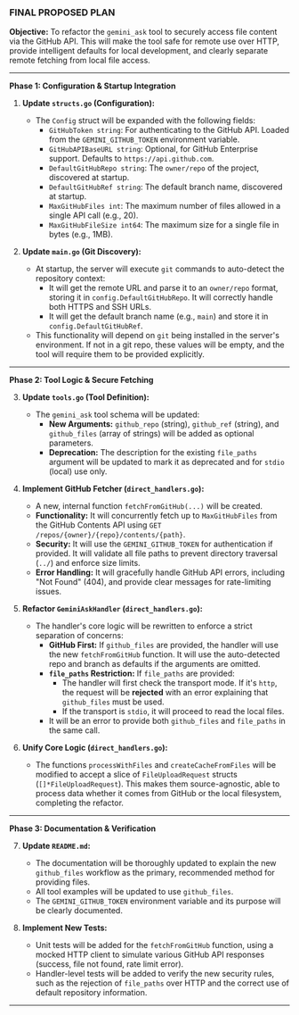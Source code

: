 ### FINAL PROPOSED PLAN

**Objective:** To refactor the `gemini_ask` tool to securely access file content via the GitHub API. This will make the tool safe for remote use over HTTP, provide intelligent defaults for local development, and clearly separate remote fetching from local file access.

---

**Phase 1: Configuration & Startup Integration**

1.  **Update `structs.go` (Configuration):**
    *   The `Config` struct will be expanded with the following fields:
        *   `GitHubToken string`: For authenticating to the GitHub API. Loaded from the `GEMINI_GITHUB_TOKEN` environment variable.
        *   `GitHubAPIBaseURL string`: Optional, for GitHub Enterprise support. Defaults to `https://api.github.com`.
        *   `DefaultGitHubRepo string`: The `owner/repo` of the project, discovered at startup.
        *   `DefaultGitHubRef string`: The default branch name, discovered at startup.
        *   `MaxGitHubFiles int`: The maximum number of files allowed in a single API call (e.g., 20).
        *   `MaxGitHubFileSize int64`: The maximum size for a single file in bytes (e.g., 1MB).

2.  **Update `main.go` (Git Discovery):**
    *   At startup, the server will execute `git` commands to auto-detect the repository context:
        *   It will get the remote URL and parse it to an `owner/repo` format, storing it in `config.DefaultGitHubRepo`. It will correctly handle both HTTPS and SSH URLs.
        *   It will get the default branch name (e.g., `main`) and store it in `config.DefaultGitHubRef`.
    *   This functionality will depend on `git` being installed in the server's environment. If not in a git repo, these values will be empty, and the tool will require them to be provided explicitly.

---

**Phase 2: Tool Logic & Secure Fetching**

3.  **Update `tools.go` (Tool Definition):**
    *   The `gemini_ask` tool schema will be updated:
        *   **New Arguments:** `github_repo` (string), `github_ref` (string), and `github_files` (array of strings) will be added as optional parameters.
        *   **Deprecation:** The description for the existing `file_paths` argument will be updated to mark it as deprecated and for `stdio` (local) use only.

4.  **Implement GitHub Fetcher (`direct_handlers.go`):**
    *   A new, internal function `fetchFromGitHub(...)` will be created.
    *   **Functionality:** It will concurrently fetch up to `MaxGitHubFiles` from the GitHub Contents API using `GET /repos/{owner}/{repo}/contents/{path}`.
    *   **Security:** It will use the `GEMINI_GITHUB_TOKEN` for authentication if provided. It will validate all file paths to prevent directory traversal (`../`) and enforce size limits.
    *   **Error Handling:** It will gracefully handle GitHub API errors, including "Not Found" (404), and provide clear messages for rate-limiting issues.

5.  **Refactor `GeminiAskHandler` (`direct_handlers.go`):**
    *   The handler's core logic will be rewritten to enforce a strict separation of concerns:
        *   **GitHub First:** If `github_files` are provided, the handler will use the new `fetchFromGitHub` function. It will use the auto-detected repo and branch as defaults if the arguments are omitted.
        *   **`file_paths` Restriction:** If `file_paths` are provided:
            *   The handler will first check the transport mode. If it's `http`, the request will be **rejected** with an error explaining that `github_files` must be used.
            *   If the transport is `stdio`, it will proceed to read the local files.
        *   It will be an error to provide both `github_files` and `file_paths` in the same call.

6.  **Unify Core Logic (`direct_handlers.go`):**
    *   The functions `processWithFiles` and `createCacheFromFiles` will be modified to accept a slice of `FileUploadRequest` structs (`[]*FileUploadRequest`). This makes them source-agnostic, able to process data whether it comes from GitHub or the local filesystem, completing the refactor.

---

**Phase 3: Documentation & Verification**

7.  **Update `README.md`:**
    *   The documentation will be thoroughly updated to explain the new `github_files` workflow as the primary, recommended method for providing files.
    *   All tool examples will be updated to use `github_files`.
    *   The `GEMINI_GITHUB_TOKEN` environment variable and its purpose will be clearly documented.

8.  **Implement New Tests:**
    *   Unit tests will be added for the `fetchFromGitHub` function, using a mocked HTTP client to simulate various GitHub API responses (success, file not found, rate limit error).
    *   Handler-level tests will be added to verify the new security rules, such as the rejection of `file_paths` over HTTP and the correct use of default repository information.

---